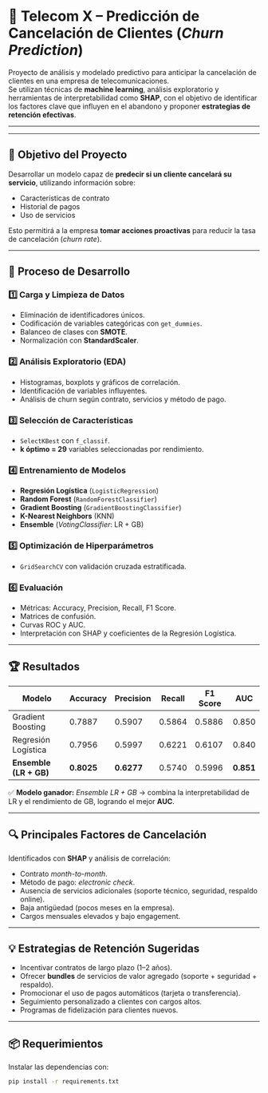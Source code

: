 # 📡 Telecom X – Predicción de Cancelación de Clientes (*Churn Prediction*)

Proyecto de análisis y modelado predictivo para anticipar la cancelación de clientes en una empresa de telecomunicaciones.  
Se utilizan técnicas de **machine learning**, análisis exploratorio y herramientas de interpretabilidad como **SHAP**, con el objetivo de identificar los factores clave que influyen en el abandono y proponer **estrategias de retención efectivas**.

---

---

## 🧠 Objetivo del Proyecto
Desarrollar un modelo capaz de **predecir si un cliente cancelará su servicio**, utilizando información sobre:
- Características de contrato
- Historial de pagos
- Uso de servicios

Esto permitirá a la empresa **tomar acciones proactivas** para reducir la tasa de cancelación (*churn rate*).

---

## 🧪 Proceso de Desarrollo

### 1️⃣ Carga y Limpieza de Datos
- Eliminación de identificadores únicos.
- Codificación de variables categóricas con `get_dummies`.
- Balanceo de clases con **SMOTE**.
- Normalización con **StandardScaler**.

### 2️⃣ Análisis Exploratorio (EDA)
- Histogramas, boxplots y gráficos de correlación.
- Identificación de variables influyentes.
- Análisis de churn según contrato, servicios y método de pago.

### 3️⃣ Selección de Características
- `SelectKBest` con `f_classif`.
- **k óptimo = 29** variables seleccionadas por rendimiento.

### 4️⃣ Entrenamiento de Modelos
- **Regresión Logística** (`LogisticRegression`)
- **Random Forest** (`RandomForestClassifier`)
- **Gradient Boosting** (`GradientBoostingClassifier`)
- **K-Nearest Neighbors** (KNN)
- **Ensemble** (*VotingClassifier*: LR + GB)

### 5️⃣ Optimización de Hiperparámetros
- `GridSearchCV` con validación cruzada estratificada.

### 6️⃣ Evaluación
- Métricas: Accuracy, Precision, Recall, F1 Score.
- Matrices de confusión.
- Curvas ROC y AUC.
- Interpretación con SHAP y coeficientes de la Regresión Logística.

---

## 🏆 Resultados

| Modelo                  | Accuracy | Precision | Recall  | F1 Score | AUC   |
|-------------------------|----------|-----------|---------|----------|-------|
| Gradient Boosting       | 0.7887   | 0.5907    | 0.5864  | 0.5886   | 0.850 |
| Regresión Logística     | 0.7956   | 0.5997    | 0.6221  | 0.6107   | 0.840 |
| **Ensemble (LR + GB)**  | **0.8025** | **0.6277** | 0.5740  | 0.5996   | **0.851** |

✅ **Modelo ganador:** *Ensemble LR + GB* → combina la interpretabilidad de LR y el rendimiento de GB, logrando el mejor **AUC**.

---

## 🔍 Principales Factores de Cancelación
Identificados con **SHAP** y análisis de correlación:

- Contrato *month-to-month*.
- Método de pago: *electronic check*.
- Ausencia de servicios adicionales (soporte técnico, seguridad, respaldo online).
- Baja antigüedad (pocos meses en la empresa).
- Cargos mensuales elevados y bajo engagement.

---

## 💡 Estrategias de Retención Sugeridas
- Incentivar contratos de largo plazo (1–2 años).
- Ofrecer **bundles** de servicios de valor agregado (soporte + seguridad + respaldo).
- Promocionar el uso de pagos automáticos (tarjeta o transferencia).
- Seguimiento personalizado a clientes con cargos altos.
- Programas de fidelización para clientes nuevos.

---

## 📦 Requerimientos
Instalar las dependencias con:
```bash
pip install -r requirements.txt



